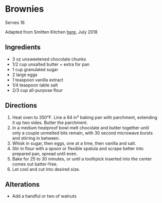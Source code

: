 # Brownies

Serves 16

Adapted from Smitten Kitchen [here](https://smittenkitchen.com/2012/08/my-favorite-brownies/), July 2018

## Ingredients

- 3 oz unsweetened chocolate chunks
- 1/2 cup unsalted butter + extra for pan
- 1 cup granulated sugar
- 2 large eggs
- 1 teaspoon vanilla extract
- 1/4 teaspoon table salt
- 2/3 cup all-purpose flour

## Directions

1. Heat oven to 350°F.  Line a 64 in² baking pan with parchment, extending it up two sides.  Butter the parchment.
1. In a medium heatproof bowl melt chocolate and butter together until only a couple unmelted bits remain, with 30 second microwave bursts and stirring in between.
1. Whisk in sugar, then eggs, one at a time, then vanilla and salt.
1. Stir in flour with a spoon or flexible spatula and scrape better into prepared pan, spread until even.
1. Bake for 25 to 30 minutes, or until a toothpick inserted into the center comes out batter-free.
1. Let cool and cut into desired size.

## Alterations

- Add a handful or two of walnuts
